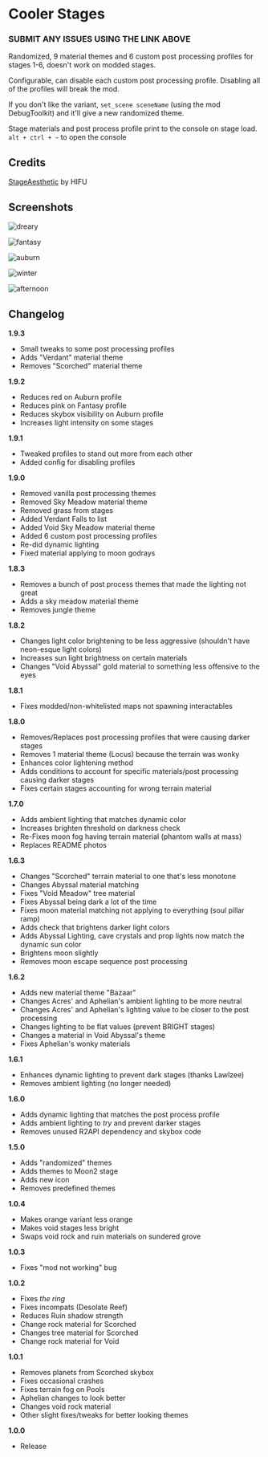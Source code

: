 # Cooler Stages

### SUBMIT ANY ISSUES USING THE LINK ABOVE

Randomized, 9 material themes and 6 custom post processing profiles for stages 1-6, doesn't work on modded stages.

Configurable, can disable each custom post processing profile. Disabling all of the profiles will break the mod.

If you don't like the variant, `set_scene sceneName` (using the mod DebugToolkit) and it'll give a new randomized theme.

Stage materials and post process profile print to the console on stage load. `alt + ctrl + ~` to open the console

## Credits

[StageAesthetic](https://thunderstore.io/package/HIFU/StageAesthetic/) by HIFU

## Screenshots

![dreary](https://i.ibb.co/9twGH5Z/cs1.png)

![fantasy](https://i.ibb.co/qdgw1kX/cs2.png)

![auburn](https://i.ibb.co/Rcd2WHM/cs3.png)

![winter](https://i.ibb.co/NWVnW4c/cs4.png)

![afternoon](https://i.ibb.co/kyyT4SL/verdant.png)

## Changelog

**1.9.3**

- Small tweaks to some post processing profiles
- Adds "Verdant" material theme
- Removes "Scorched" material theme

**1.9.2**

- Reduces red on Auburn profile
- Reduces pink on Fantasy profile
- Reduces skybox visibility on Auburn profile
- Increases light intensity on some stages

**1.9.1**

- Tweaked profiles to stand out more from each other
- Added config for disabling profiles

**1.9.0**

- Removed vanilla post processing themes
- Removed Sky Meadow material theme
- Removed grass from stages
- Added Verdant Falls to list
- Added Void Sky Meadow material theme
- Added 6 custom post processing profiles
- Re-did dynamic lighting
- Fixed material applying to moon godrays

**1.8.3**

- Removes a bunch of post process themes that made the lighting not great
- Adds a sky meadow material theme
- Removes jungle theme

**1.8.2**

- Changes light color brightening to be less aggressive (shouldn't have neon-esque light colors)
- Increases sun light brightness on certain materials
- Changes "Void Abyssal" gold material to something less offensive to the eyes

**1.8.1**

- Fixes modded/non-whitelisted maps not spawning interactables

**1.8.0**

- Removes/Replaces post processing profiles that were causing darker stages
- Removes 1 material theme (Locus) because the terrain was wonky
- Enhances color lightening method
- Adds conditions to account for specific materials/post processing causing darker stages
- Fixes certain stages accounting for wrong terrain material

**1.7.0**

- Adds ambient lighting that matches dynamic color
- Increases brighten threshold on darkness check
- Re-Fixes moon fog having terrain material (phantom walls at mass)
- Replaces README photos

**1.6.3**

- Changes "Scorched" terrain material to one that's less monotone
- Changes Abyssal material matching
- Fixes "Void Meadow" tree material
- Fixes Abyssal being dark a lot of the time
- Fixes moon material matching not applying to everything (soul pillar ramp)
- Adds check that brightens darker light colors
- Adds Abyssal Lighting, cave crystals and prop lights now match the dynamic sun color
- Brightens moon slightly
- Removes moon escape sequence post processing

**1.6.2**

- Adds new material theme "Bazaar"
- Changes Acres' and Aphelian's ambient lighting to be more neutral
- Changes Acres' and Aphelian's lighting value to be closer to the post processing
- Changes lighting to be flat values (prevent BRIGHT stages)
- Changes a material in Void Abyssal's theme
- Fixes Aphelian's wonky materials

**1.6.1**

- Enhances dynamic lighting to prevent dark stages (thanks Lawlzee)
- Removes ambient lighting (no longer needed)

**1.6.0**

- Adds dynamic lighting that matches the post process profile
- Adds ambient lighting to _try_ and prevent darker stages
- Removes unused R2API dependency and skybox code

**1.5.0**

- Adds "randomized" themes
- Adds themes to Moon2 stage
- Adds new icon
- Removes predefined themes

**1.0.4**

- Makes orange variant less orange
- Makes void stages less bright
- Swaps void rock and ruin materials on sundered grove

**1.0.3**

- Fixes "mod not working" bug

**1.0.2**

- Fixes _the ring_
- Fixes incompats (Desolate Reef)
- Reduces Ruin shadow strength
- Change rock material for Scorched
- Changes tree material for Scorched
- Change rock material for Void

**1.0.1**

- Removes planets from Scorched skybox
- Fixes occasional crashes
- Fixes terrain fog on Pools
- Aphelian changes to look better
- Changes void rock material
- Other slight fixes/tweaks for better looking themes

**1.0.0**

- Release
